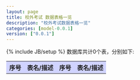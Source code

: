 ```yaml
---
layout: page
title: 校外考试 数据表格一览
description: "校外考试数据表格一览"
categories: [model-0.0.1]
version: ["0.0.1"]
---
```

{% include JB/setup %}
数据库共计0个表，分别如下:

<table class="table table-bordered table-striped table-condensed">
  <tr>
    <th style="background-color:#D0D3FF">序号</th>
    <th style="background-color:#D0D3FF">表名/描述</th>
    <th style="background-color:#D0D3FF">序号</th>
    <th style="background-color:#D0D3FF">表名/描述</th>
  </tr>
</table>
